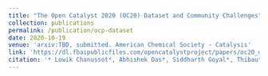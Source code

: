 ```yaml
---
title: "The Open Catalyst 2020 (OC20) Dataset and Community Challenges"
collection: publications
permalink: /publication/ocp-dataset
date: 2020-10-19
venue: 'arxiv:TBD, submitted. American Chemical Society - Catalysis'
link: 'https://dl.fbaipublicfiles.com/opencatalystproject/papers/oc20_dataset.pdf'
citation: '* Lowik Chanussot*, Abhishek Das*, Siddharth Goyal*, Thibaut Lavril*, Muhammed Shuaibi*, Morgane Riviere, Kevin Tran, Javier Heras-Domingo, Caleb Ho, Weihua Hu, Aini Palizhati, Anuroop Sriram, Brandon Wood, Junwoong Yoon, Devi Parikh, C. Lawrence Zitnick, Zachary Ulissi: “The Open Catalyst 2020 (OC20) Dataset and Community Challenges”, 2020; arXiv:2010.09990.'
---
```

